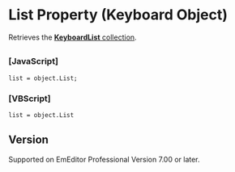 # List Property (Keyboard Object)

Retrieves the [**KeyboardList** collection](../keyboard_list/index).

## 

### \[JavaScript\]

```
list = object.List;
```

### \[VBScript\]

```
list = object.List
```

## Version

Supported on EmEditor Professional Version 7.00 or later.
